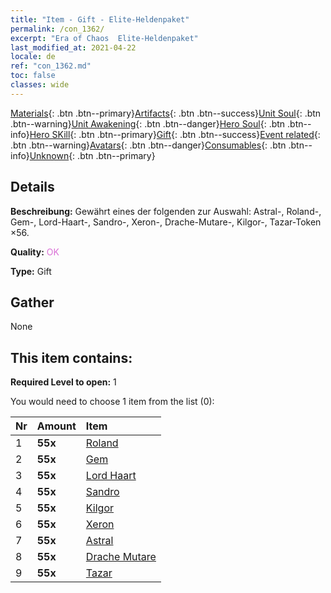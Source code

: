 ```yaml
---
title: "Item - Gift - Elite-Heldenpaket"
permalink: /con_1362/
excerpt: "Era of Chaos  Elite-Heldenpaket"
last_modified_at: 2021-04-22
locale: de
ref: "con_1362.md"
toc: false
classes: wide
---
```

 [Materials](/ItemsDE/){: .btn .btn--primary}[Artifacts](/ItemsDE/Artifacts/){: .btn .btn--success}[Unit Soul](/ItemsDE/UnitSoul/){: .btn .btn--warning}[Unit Awakening](/ItemsDE/UnitAwakening/){: .btn .btn--danger}[Hero Soul](/ItemsDE/HeroSoul/){: .btn .btn--info}[Hero SKill](/ItemsDE/HeroSkill/){: .btn .btn--primary}[Gift](/ItemsDE/Gift/){: .btn .btn--success}[Event related](/ItemsDE/Events/){: .btn .btn--warning}[Avatars](/ItemsDE/Avatars/){: .btn .btn--danger}[Consumables](/ItemsDE/Consumables/){: .btn .btn--info}[Unknown](/ItemsDE/Unknown/){: .btn .btn--primary}

## Details
 **Beschreibung:** Gewährt eines der folgenden zur Auswahl: Astral-, Roland-, Gem-, Lord-Haart-, Sandro-, Xeron-, Drache-Mutare-, Kilgor-, Tazar-Token ×56.

 **Quality:** <span style="color: #DA70D6">OK</span>

 **Type:** Gift

## Gather

  None

## This item contains:

 **Required Level to open:** 1

 You would need to choose 1 item from the list (0):

  | Nr | Amount |     Item    |
  |:---|:-------|:------------|
  | 1 |  **55x** | [Roland](/de/Items/her_362/) |  | 
  | 2 |  **55x** | [Gem](/de/Items/her_369/) |  | 
  | 3 |  **55x** | [Lord Haart](/de/Items/her_370/) |  | 
  | 4 |  **55x** | [Sandro](/de/Items/her_371/) |  | 
  | 5 |  **55x** | [Kilgor](/de/Items/her_374/) |  | 
  | 6 |  **55x** | [Xeron](/de/Items/her_383/) |  | 
  | 7 |  **55x** | [Astral](/de/Items/her_388/) |  | 
  | 8 |  **55x** | [Drache Mutare](/de/Items/her_390/) |  | 
  | 9 |  **55x** | [Tazar](/de/Items/her_393/) |  | 
